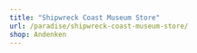 ```yaml
---
title: "Shipwreck Coast Museum Store"
url: /paradise/shipwreck-coast-museum-store/
shop: Andenken
---
```

